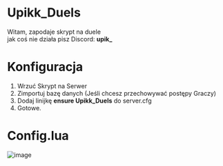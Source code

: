 # Upikk_Duels

Witam, zapodaje skrypt na duele
<br>
jak coś nie działa pisz Discord: <b>upik_</b>

# Konfiguracja
1. Wrzuć Skrypt na Serwer
2. Zimportuj bazę danych (Jeśli chcesz przechowywać postępy Graczy)
3. Dodaj linijkę <b>ensure Upikk_Duels</b> do server.cfg
4. Gotowe.

# Config.lua
![image](https://github.com/Upikk/Upikk_Duels/assets/96323919/4ecf3daf-3b7b-4018-9eb8-1c8044509c2e)
